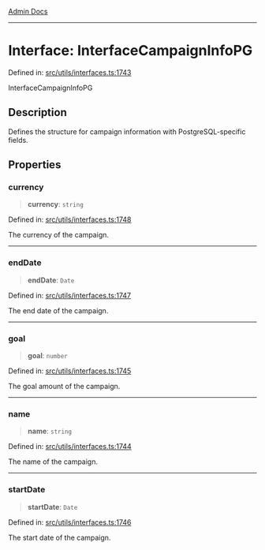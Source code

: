 [Admin Docs](/)

***

# Interface: InterfaceCampaignInfoPG

Defined in: [src/utils/interfaces.ts:1743](https://github.com/PalisadoesFoundation/talawa-admin/blob/main/src/utils/interfaces.ts#L1743)

InterfaceCampaignInfoPG

## Description

Defines the structure for campaign information with PostgreSQL-specific fields.

## Properties

### currency

> **currency**: `string`

Defined in: [src/utils/interfaces.ts:1748](https://github.com/PalisadoesFoundation/talawa-admin/blob/main/src/utils/interfaces.ts#L1748)

The currency of the campaign.

***

### endDate

> **endDate**: `Date`

Defined in: [src/utils/interfaces.ts:1747](https://github.com/PalisadoesFoundation/talawa-admin/blob/main/src/utils/interfaces.ts#L1747)

The end date of the campaign.

***

### goal

> **goal**: `number`

Defined in: [src/utils/interfaces.ts:1745](https://github.com/PalisadoesFoundation/talawa-admin/blob/main/src/utils/interfaces.ts#L1745)

The goal amount of the campaign.

***

### name

> **name**: `string`

Defined in: [src/utils/interfaces.ts:1744](https://github.com/PalisadoesFoundation/talawa-admin/blob/main/src/utils/interfaces.ts#L1744)

The name of the campaign.

***

### startDate

> **startDate**: `Date`

Defined in: [src/utils/interfaces.ts:1746](https://github.com/PalisadoesFoundation/talawa-admin/blob/main/src/utils/interfaces.ts#L1746)

The start date of the campaign.
